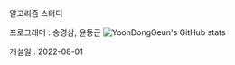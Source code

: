 알고리즘 스터디

프로그래머 : 송경삼, 윤동근
![YoonDongGeun's GitHub stats](https://github-readme-stats.vercel.app/api?username=YoonDongGeun&show_icons=true&theme=radical)

개설일 : 2022-08-01
